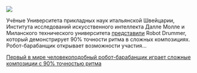 <!--2025-08-10 08:18:26-->
<div class="yb">
  <div class="rss habr"><img src="https://habrastorage.org/webt/al/op/wj/alopwj_llx4ewmrre3c_arsx2ji.jpeg" /><p>Учёные Университета прикладных наук итальянской Швейцарии, Института исследований искусственного интеллекта Далле Молле и Миланского технического университета <a href="https://arxiv.org/abs/2507.11498" rel="noopener noreferrer nofollow">представили</a> Robot Drummer, который демонстрирует 90% точности ритма в сложных композициях. Робот-барабанщик открывает возможности участия... <p class="titl"><a href="https://habr.com/ru/news/935724/?utm_source=habrahabr&utm_medium=rss&utm_campaign=935724">Первый в мире человекоподобный робот-барабанщик играет сложные композиции с 90% точностью ритма</a></p></div>
</div>
